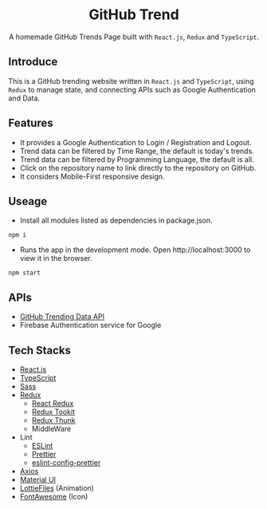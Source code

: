 <h1 align="center"> GitHub Trend</h1>
  <p align="center">A homemade GitHub Trends Page built with <code>React.js</code>, <code>Redux</code> and <code>TypeScript</code>.</p>


## Introduce

  <p>This is a GitHub trending website written in <code>React.js</code> and <code>TypeScript</code>, using <code>Redux</code> to manage state, and connecting APIs such as Google Authentication and Data.</p>


## Features 

  <ul>
    <li>It provides a Google Authentication to Login / Registration and Logout.</li>
    <li>Trend data can be filtered by Time Range, the default is today's trends.</li>
    <li>Trend data can be filtered by Programming Language, the default is all.</li>
    <li>Click on the repository name to link directly to the repository on GitHub.</li>
    <li>It considers Mobile-First responsive design.</li>
  </ul>

## Useage

- Install all modules listed as dependencies in package.json.
```shell
npm i
```` 

- Runs the app in the development mode. Open http://localhost:3000 to view it in the browser.
```shell
npm start
```` 

## APIs

 <ul>
   <li>
    <a href="https://github.com/yaoandy107/github-trending-api">GitHub Trending Data API</a> 
   </li>
   <li>
    Firebase  Authentication service for Google
   </li>
  </ul>

## Tech Stacks 

- [React.js](https://github.com/facebook/create-react-app)
- [TypeScript](https://github.com/microsoft/TypeScript)
- [Sass](https://github.com/sass/sass)
- [Redux](https://github.com/reduxjs/redux)
  - [React Redux](https://github.com/reduxjs/react-redux)
  - [Redux Tookit](https://github.com/reduxjs/redux-thunk)
  - [Redux Thunk](https://github.com/reduxjs/redux-toolkit)
  - MiddleWare
- Lint
  - [ESLint](https://github.com/eslint/eslint)
  - [Prettier](https://github.com/prettier/prettier)
  - [eslint-config-prettier](https://github.com/prettier/eslint-config-prettier)
- [Axios](https://github.com/axios/axios) 
- [Material UI](https://github.com/mui/material-ui)
- [LottieFiles](https://github.com/LottieFiles/lottie-player) (Animation)
- [FontAwesome](https://github.com/FortAwesome/Font-Awesome) (Icon)





